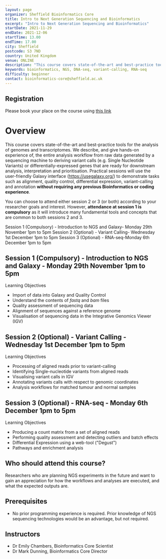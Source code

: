 ```yaml
---
layout: page
organizer: Sheffield Bioinformatics Core
title: Intro to Next Generation Sequencing and Bioinformatics
excerpt: "Intro to Next Generation Sequencing and Bioinformatics"
startDate: 2021-11-29
endDate: 2021-12-06
startTime: 13.00
endTime: 17.00
city: Sheffield
postcode: S3 7ND
country: United Kingdom
venue: ONLINE
description: "This course covers state-of-the-art and best-practice tools for the analysis of genomes and transcriptomes. We describe, and give hands-on experience of, the entire analysis workflow from raw data generated by a sequencing machine to deriving variant calls (e.g. Single Nucleotide Variants) that are ready for downstream analysis, interpretation and prioritisation. We will describe the steps involved to go from sequencing library to a prioritised, clinically-relevant list of DNA variants. Practical sessions will use the user-friendly Galaxy interface (https://usegalaxy.org/) to demonstrate tasks such as alignment, quality control, variant-calling and annotation."
keywords: bioinformatics, NGS, DNA-seq, variant-calling, RNA-seq
difficulty: beginner
contact: bioinformatics-core@sheffield.ac.uk
---
```




## Registration 

Please book your place on the course using [this link](https://onlineshop.shef.ac.uk/conferences-and-events/faculty-of-medicine-dentistry-and-health/neuroscience/introduction-to-next-generation-sequencing-and-bioinformatics)

# Overview

This course covers state-of-the-art and best-practice tools for the analysis of genomes and transcriptomes. We describe, and give hands-on experience of, the entire analysis workflow from raw data generated by a sequencing machine to deriving variant calls (e.g. Single Nucleotide Variants) or differentially-expressed genes that are ready for downstream analysis, interpretation and prioritisation. Practical sessions will use the user-friendly Galaxy interface (https://usegalaxy.org/) to demonstrate tasks such as alignment, quality control, differential expression, variant-calling and annotation **without requiring any previous Bioinformatics or coding experience**.

You can choose to attend either session 2 or 3 (or both) according to your researcher goals and interest. However, **attendance at session 1 is compulsory** as it will introduce many fundamental tools and concepts that are common to both sessions 2 and 3.

Session 1 (Compulsory) - Introduction to NGS and Galaxy- Monday 29th November 1pm to 5pm
Session 2 (Optional) - Variant Calling- Wednesday 1st December 1pm to 5pm
Session 3 (Optional) - RNA-seq-Monday 6th December 1pm to 5pm

## Session 1 (**Compulsory**) - Introduction to NGS and Galaxy - Monday 29th November 1pm to 5pm
 
Learning Objectives

- Import of data into Galaxy and Quality Control
- Understand the contents of *fastq* and *bam* files
- Quality assessment of sequencing data
- Alignment of sequences against a reference genome
- Visualisation of sequencing data in the Integrative Genomics Viewer (IGV)
 

## Session 2 (**Optional**) - Variant Calling - Wednesday 1st December 1pm to 5pm

Learning Objectives

- Processing of aligned reads prior to variant-calling
- Identifying Single-nucleotide variants from aligned reads
- Visualising variant calls in IGV
- Annotating variants calls with respect to genomic coordinates
- Analysis workflows for matched tumour and normal samples

## Session 3 (**Optional**) - RNA-seq - Monday 6th December 1pm to 5pm

Learning Objectives

- Producing a count matrix from a set of aligned reads
- Performing quality assessment and detecting outliers and batch effects
- Differential Expression using a web-tool ("Degust")
- Pathways and enrichment analysis

## Who should attend this course?

Researchers who are planning NGS experiments in the future and want to gain an appreciation for how the workflows and analyses are executed, and what the expected outputs are. 


## Prerequisites

- No prior programming experience is required. Prior knowledge of NGS sequencing technologies would be an advantage, but not required.

## Instructors


- Dr Emily Chambers, Bioinformatics Core Scientist
- Dr Mark Dunning, Bioinformatics Core Director




